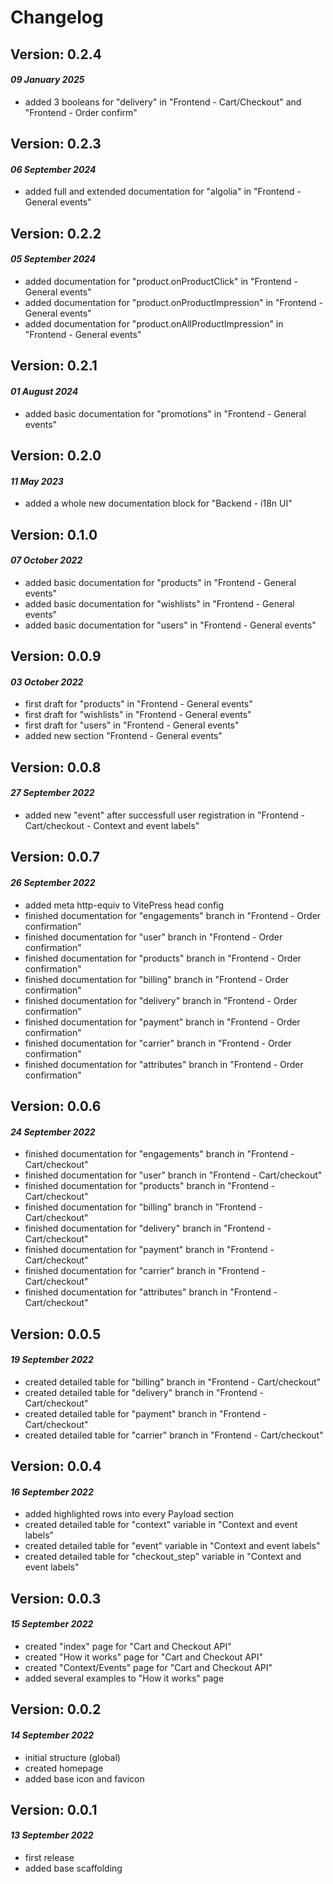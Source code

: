 # Changelog

## Version: 0.2.4
#### _09 January 2025_
- added 3 booleans for "delivery" in "Frontend - Cart/Checkout" and "Frontend - Order confirm"

## Version: 0.2.3
#### _06 September 2024_
- added full and extended documentation for "algolia" in "Frontend - General events"

## Version: 0.2.2
#### _05 September 2024_
- added documentation for "product.onProductClick" in "Frontend - General events"
- added documentation for "product.onProductImpression" in "Frontend - General events"
- added documentation for "product.onAllProductImpression" in "Frontend - General events"

## Version: 0.2.1
#### _01 August 2024_
- added basic documentation for "promotions" in "Frontend - General events"

## Version: 0.2.0
#### _11 May 2023_
- added a whole new documentation block for "Backend - i18n UI"

## Version: 0.1.0
#### _07 October 2022_
- added basic documentation for "products" in "Frontend - General events"
- added basic documentation for "wishlists" in "Frontend - General events"
- added basic documentation for "users" in "Frontend - General events"

## Version: 0.0.9
#### _03 October 2022_
- first draft for "products" in "Frontend - General events"
- first draft for "wishlists" in "Frontend - General events"
- first draft for "users" in "Frontend - General events"
- added new section "Frontend - General events"

## Version: 0.0.8
#### _27 September 2022_
- added new "event" after successfull user registration in "Frontend - Cart/checkout - Context and event labels"

## Version: 0.0.7
#### _26 September 2022_
- added meta http-equiv to VitePress head config
- finished documentation for "engagements" branch in "Frontend - Order confirmation"
- finished documentation for "user" branch in "Frontend - Order confirmation"
- finished documentation for "products" branch in "Frontend - Order confirmation"
- finished documentation for "billing" branch in "Frontend - Order confirmation"
- finished documentation for "delivery" branch in "Frontend - Order confirmation"
- finished documentation for "payment" branch in "Frontend - Order confirmation"
- finished documentation for "carrier" branch in "Frontend - Order confirmation"
- finished documentation for "attributes" branch in "Frontend - Order confirmation"

## Version: 0.0.6
#### _24 September 2022_
- finished documentation for "engagements" branch in "Frontend - Cart/checkout"
- finished documentation for "user" branch in "Frontend - Cart/checkout"
- finished documentation for "products" branch in "Frontend - Cart/checkout"
- finished documentation for "billing" branch in "Frontend - Cart/checkout"
- finished documentation for "delivery" branch in "Frontend - Cart/checkout"
- finished documentation for "payment" branch in "Frontend - Cart/checkout"
- finished documentation for "carrier" branch in "Frontend - Cart/checkout"
- finished documentation for "attributes" branch in "Frontend - Cart/checkout"

## Version: 0.0.5
#### _19 September 2022_
- created detailed table for "billing" branch in "Frontend - Cart/checkout"
- created detailed table for "delivery" branch in "Frontend - Cart/checkout"
- created detailed table for "payment" branch in "Frontend - Cart/checkout"
- created detailed table for "carrier" branch in "Frontend - Cart/checkout"

## Version: 0.0.4 
#### _16 September 2022_
- added highlighted rows into every Payload section
- created detailed table for "context" variable in "Context and event labels"
- created detailed table for "event" variable in "Context and event labels"
- created detailed table for "checkout_step" variable in "Context and event labels"

## Version: 0.0.3 
#### _15 September 2022_
- created "index" page for "Cart and Checkout API"
- created "How it works" page for "Cart and Checkout API"
- created "Context/Events" page for "Cart and Checkout API"
- added several examples to "How it works" page

## Version: 0.0.2
#### _14 September 2022_
- initial structure (global)
- created homepage
- added base icon and favicon

## Version: 0.0.1
#### _13 September 2022_
- first release
- added base scaffolding